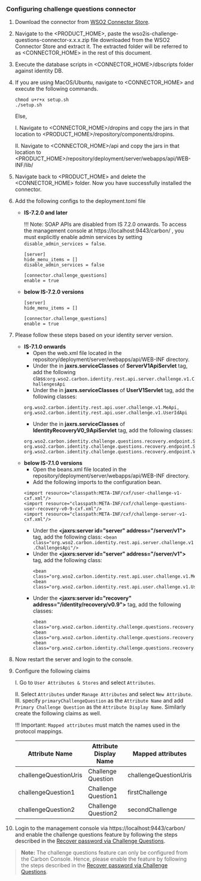 ### **Configuring challenge questions connector**

1. Download the connector from [WSO2 Connector Store](https://store.wso2.com/connector/identity-challenge-questions).
2. Navigate to the <PRODUCT_HOME>, paste the wso2is-challenge-questions-connector-x.x.x.zip file downloaded from the WSO2 Connector Store and extract it. The extracted folder will be referred to as <CONNECTOR_HOME> in the rest of this document.
3. Execute the database scripts in <CONNECTOR_HOME>/dbscripts folder against identity DB.
4. If you are using MacOS/Ubuntu, navigate to <CONNECTOR_HOME> and execute the following commands.

    ```
    chmod u+r+x setup.sh
    ./setup.sh
    ```
   
      Else,

      I. Navigate to <CONNECTOR_HOME>/dropins and copy the jars in that location to <PRODUCT_HOME>/repository/components/dropins.

      II. Navigate to <CONNECTOR_HOME>/api and copy the jars in that location to <PRODUCT_HOME>/repository/deployment/server/webapps/api/WEB-INF/lib/

5. Navigate back to <PRODUCT_HOME> and delete the <CONNECTOR_HOME> folder. Now you have successfully installed the connector.
6. Add the following configs to the deployment.toml file
    - **IS-7.2.0 and later**

        !!! Note: SOAP APIs are disabled from IS 7.2.0 onwards. To access the management console at https://localhost:9443/carbon/ , you must explicitly enable admin services by setting `disable_admin_services = false`.

        ```
        [server]
        hide_menu_items = []
        disable_admin_services = false

        [connector.challenge_questions]
        enable = true
        ```
    - **below IS-7.2.0 versions**
        ```
        [server]
        hide_menu_items = []

        [connector.challenge_questions]
        enable = true
        ```

7. Please follow these steps based on your identity server version.
   - **IS-7.1.0 onwards**
     - Open the web.xml file located in the repository/deployment/server/webapps/api/WEB-INF directory.
     - Under the **<param-value>** in **jaxrs.serviceClasses** of **<servlet-name>ServerV1ApiServlet</servlet-name>** tag, add the following class:`org.wso2.carbon.identity.rest.api.server.challenge.v1.ChallengesApi`
     - Under the **<param-value>** in **jaxrs.serviceClasses** of **<servlet-name>UserV1Servlet</servlet-name>** tag, add the following classes:
      ```
      org.wso2.carbon.identity.rest.api.user.challenge.v1.MeApi,
      org.wso2.carbon.identity.rest.api.user.challenge.v1.UserIdApi
      ```
     - Under the **<param-value>** in **jaxrs.serviceClasses** of **<servlet-name>IdentityRecoveryV0_9ApiServlet</servlet-name>** tag, add the following classes:
      ```
      org.wso2.carbon.identity.challenge.questions.recovery.endpoint.SecurityQuestionApi,
      org.wso2.carbon.identity.challenge.questions.recovery.endpoint.SecurityQuestionsApi,
      org.wso2.carbon.identity.challenge.questions.recovery.endpoint.ValidateAnswerApi
      ```
   - **below IS-7.1.0 versions**
     - Open the beans.xml file located in the repository/deployment/server/webapps/api/WEB-INF directory.
     - Add the following imports to the configuration bean.
      ```
      <import resource="classpath:META-INF/cxf/user-challenge-v1-cxf.xml"/>
      <import resource="classpath:META-INF/cxf/challenge-questions-user-recovery-v0-9-cxf.xml"/>
      <import resource="classpath:META-INF/cxf/challenge-server-v1-cxf.xml"/>
      ```
     - Under the **<jaxrs:server id="server" address="/server/v1">** tag, add the following class:
     `<bean class="org.wso2.carbon.identity.rest.api.server.challenge.v1.ChallengesApi"/>`
     - Under the **<jaxrs:server id="server" address="/server/v1">** tag, add the following class:
       ```
       <bean class="org.wso2.carbon.identity.rest.api.user.challenge.v1.MeApi"/>
       <bean class="org.wso2.carbon.identity.rest.api.user.challenge.v1.UserIdApi"/>
       ```
     - Under the **<jaxrs:server id="recovery" address="/identity/recovery/v0.9">** tag, add the following classes:
       ```
       <bean class="org.wso2.carbon.identity.challenge.questions.recovery.endpoint.SecurityQuestionApi"/>
       <bean class="org.wso2.carbon.identity.challenge.questions.recovery.endpoint.SecurityQuestionsApi"/>
       <bean class="org.wso2.carbon.identity.challenge.questions.recovery.endpoint.ValidateAnswerApi"/>
       ```
8. Now restart the server and login to the console.
9. Configure the following claims

    I. Go to `User Attributes & Stores` and select `Attributes`. 

    II. Select `Attributes` under `Manage Attributes` and select `New Attribute`.  
    III. specify `primaryChallengeQuestion` as the `Attribute Name` and add `Primary Challenge Question` as the `Attribute Display Name`.
    Similarly create the following claims as well.
    
    !!! Important: `Mapped attributes` must match the names used in the protocol mappings.

    | Attribute Name        | Attribute Display Name | Mapped attributes |
    |-----------------------|------------------------|-------------------|
    | challengeQuestionUris | Challenge Question | challengeQuestionUris|
    | challengeQuestion1 | Challenge Question1 | firstChallenge|
    | challengeQuestion2 | Challenge Question2 | secondChallenge|

10. Login to the management console via https://localhost:9443/carbon/ and enable the challenge questions feature by following the steps described in the [Recover password via Challenge Questions](/docs/enable-password-reset-via-challenge-questions.md).

> **Note:**
The challenge questions feature can only be configured from the Carbon Console. Hence, please enable the feature by following the steps described in the [Recover password via Challenge Questions](/docs/enable-password-reset-via-challenge-questions.md).
